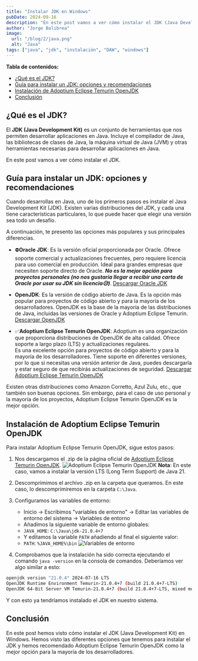```yaml
---
title: "Instalar JDK en Windows"
pubDate: 2024-09-16
description: "En este post vamos a ver cómo instalar el JDK (Java Development Kit) de Java en Windows."
author: "Jorge Balibrea"
image:
  url: "/blog/2/java.png"
  alt: "Java"
tags: ["java", "jdk", "instalación", "DAW", "windows"]
---
```


**Tabla de contenidos:**

- [¿Qué es el JDK?](#qué-es-el-jdk)
- [Guía para instalar un JDK: opciones y recomendaciones](#guía-para-instalar-un-jdk-opciones-y-recomendaciones)
- [Instalación de Adoptium Eclipse Temurin OpenJDK](#instalación-de-adoptium-eclipse-temurin-openjdk)
- [Conclusión](#conclusión)

## ¿Qué es el JDK?

El **JDK (Java Development Kit)** es un conjunto de herramientas que nos permiten desarrollar aplicaciones en Java. Incluye el compilador de Java, las bibliotecas de clases de Java, la máquina virtual de Java (JVM) y otras herramientas necesarias para desarrollar aplicaciones en Java.

En este post vamos a ver cómo instalar el JDK.

## Guía para instalar un JDK: opciones y recomendaciones

Cuando desarrollas en Java, uno de los primeros pasos es instalar el Java Development Kit (JDK). Existen varias distribuciones del JDK, y cada una tiene características particulares, lo que puede hacer que elegir una versión sea todo un desafío.

A continuación, te presento las opciones más populares y sus principales diferencias.

- ⛔**Oracle JDK**: Es la versión oficial proporcionada por Oracle. Ofrece soporte comercial y actualizaciones frecuentes, pero requiere licencia para uso comercial en producción. Ideal para grandes empresas que necesiten soporte directo de Oracle. **_No es la mejor opción para proyectos personales (no nos gustaría llegar a recibir una carta de Oracle por usar su JDK sin licencia😥)_**. <a href="https://www.oracle.com/java/technologies/downloads/" target="_blank">Descargar Oracle JDK</a>

- **OpenJDK**: Es la versión de código abierto de Java. Es la opción más popular para proyectos de código abierto y para la mayoría de los desarrolladores. OpenJDK es la base de la mayoría de las distribuciones de Java, incluidas las versiones de Oracle y Adoptium Eclipse Temurin. <a href="https://openjdk.java.net/" target="_blank">Descargar OpenJDK</a>

- ✅**Adoptium Eclipse Temurin OpenJDK**: Adoptium es una organización que proporciona distribuciones de OpenJDK de alta calidad. Ofrece soporte a largo plazo (LTS) y actualizaciones regulares.  
  Es una excelente opción para proyectos de código abierto y para la mayoría de los desarrolladores. Tiene soporte en diferentes versiones, por lo que si necesitas una versión anterior de Java, puedes descargarla y estar seguro de que recibirás actualizaciones de seguridad. <a href="https://adoptium.net/" target="_blank">Descargar Adoptium Eclipse Temurin OpenJDK</a>

Existen otras distribuciones como Amazon Corretto, Azul Zulu, etc., que también son buenas opciones. Sin embargo, para el caso de uso personal y la mayoría de los proyectos, Adoptium Eclipse Temurin OpenJDK es la mejor opción.

## Instalación de Adoptium Eclipse Temurin OpenJDK

Para instalar Adoptium Eclipse Temurin OpenJDK, sigue estos pasos:

1. Nos descargamos el .zip de la página oficial de [Adoptium Eclipse Temurin OpenJDK](https://adoptium.net/).
   <img src="/blog/2/adoptium-1.png" alt="Adoptium Eclipse Temurin OpenJDK" class="zoomable-image"/>
   **Nota**: En este caso, vamos a instalar la versión LTS (Long Term Support) de Java 21.

2. Descomprimimos el archivo .zip en la carpeta que queramos. En este caso, lo descomprimiremos en la carpeta `C:\Java`.
3. Configuramos las variables de entorno:
   - Inicio -> Escribimos "variables de entorno" -> Editar las variables de entorno del sistema -> Variables de entorno
   - Añadimos la siguiente variable de entorno globales:
   - `JAVA_HOME`: `C:\Java\jdk-21.0.4+7`
   - Y editamos la variable `PATH` añadiendo al final el siguiente valor:
   - `PATH`: `%JAVA_HOME%\bin`
     <img src="/blog/2/variables-entorno.png" alt="Variables de entorno" class="zoomable-image"/>
4. Comprobamos que la instalación ha sido correcta ejecutando el comando `java -version` en la consola de comandos. Deberíamos ver algo similar a esto:

```bash
openjdk version "21.0.4" 2024-07-16 LTS
OpenJDK Runtime Environment Temurin-21.0.4+7 (build 21.0.4+7-LTS)
OpenJDK 64-Bit Server VM Temurin-21.0.4+7 (build 21.0.4+7-LTS, mixed mode, sharing)
```

Y con esto ya tendríamos instalado el JDK en nuestro sistema.

## Conclusión

En este post hemos visto cómo instalar el JDK (Java Development Kit) en Windows. Hemos visto las diferentes opciones que tenemos para instalar el JDK y hemos recomendado Adoptium Eclipse Temurin OpenJDK como la mejor opción para la mayoría de los desarrolladores.
